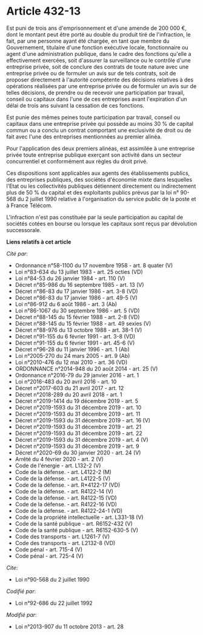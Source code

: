 # Article 432-13

Est puni de            trois ans d'emprisonnement et d'une amende de 200 000 €, dont le montant peut être porté au double du
produit tiré de l'infraction, le fait, par une personne ayant été chargée, en tant que membre du Gouvernement, titulaire
d'une fonction exécutive locale, fonctionnaire ou agent d'une administration publique, dans le cadre des fonctions qu'elle a
effectivement exercées, soit d'assurer la surveillance ou le contrôle d'une entreprise privée, soit de conclure des contrats
de toute nature avec une entreprise privée ou de formuler un avis sur de tels contrats, soit de proposer directement à
l'autorité compétente des décisions relatives à des opérations réalisées par une entreprise privée ou de formuler un avis sur
de telles décisions, de prendre ou de recevoir une participation par travail, conseil ou capitaux dans l'une de ces
entreprises avant l'expiration d'un délai de trois ans suivant la cessation de ces fonctions. 

Est punie des mêmes peines toute participation par travail, conseil ou capitaux dans une entreprise privée qui possède au
moins 30 % de capital commun ou a conclu un contrat comportant une exclusivité de droit ou de fait avec l'une des entreprises
mentionnées au premier alinéa. 

Pour l'application des deux premiers alinéas, est assimilée à une entreprise privée toute entreprise publique exerçant son
activité dans un secteur concurrentiel et conformément aux règles du droit privé. 

Ces dispositions sont applicables aux agents des établissements publics, des entreprises publiques, des sociétés d'économie
mixte dans lesquelles l'Etat ou les collectivités publiques détiennent directement ou indirectement plus de 50 % du capital
et des exploitants publics prévus par la loi n° 90-568 du 2 juillet 1990 relative à l'organisation du service public de la
poste et à France Télécom. 

L'infraction n'est pas constituée par la seule participation au capital de sociétés cotées en bourse ou lorsque les capitaux
sont reçus par dévolution successorale.

**Liens relatifs à cet article**

_Cité par_:

  - Ordonnance n°58-1100 du 17 novembre 1958 - art. 8 quater (V)
  - Loi n°83-634 du 13 juillet 1983 - art. 25 octies (VD)
  - Loi n°84-53 du 26 janvier 1984 - art. 110 (V)
  - Décret n°85-986 du 16 septembre 1985 - art. 13 (V)
  - Décret n°86-83 du 17 janvier 1986 - art. 3-8 (VD)
  - Décret n°86-83 du 17 janvier 1986 - art. 49-5 (V)
  - Loi n°86-912 du 6 août 1986 - art. 3 (Ab)
  - Loi n°86-1067 du 30 septembre 1986 - art. 5 (VD)
  - Décret n°88-145 du 15 février 1988 - art. 2-8 (VD)
  - Décret n°88-145 du 15 février 1988 - art. 49 sexies (V)
  - Décret n°88-976 du 13 octobre 1988 - art. 38-1 (V)
  - Décret n°91-155 du 6 février 1991 - art. 3-8 (VD)
  - Décret n°91-155 du 6 février 1991 - art. 45-6 (V)
  - Décret n°96-28 du 11 janvier 1996 - art. 1 (Ab)
  - Loi n°2005-270 du 24 mars 2005 - art. 9 (Ab)
  - Loi n°2010-476 du 12 mai 2010 - art. 36 (VD)
  - ORDONNANCE n°2014-948 du 20 août 2014 - art. 25 (V)
  - Ordonnance n°2016-79 du 29 janvier 2016 - art. 1
  - Loi n°2016-483 du 20 avril 2016 - art. 10
  - Décret n°2017-603 du 21 avril 2017 - art. 12
  - Décret n°2018-289 du 20 avril 2018 - art. 1
  - Décret n°2019-1414 du 19 décembre 2019 - art. 5
  - Décret n°2019-1593 du 31 décembre 2019 - art. 10
  - Décret n°2019-1593 du 31 décembre 2019 - art. 11
  - Décret n°2019-1593 du 31 décembre 2019 - art. 16 (V)
  - Décret n°2019-1593 du 31 décembre 2019 - art. 21
  - Décret n°2019-1593 du 31 décembre 2019 - art. 22
  - Décret n°2019-1593 du 31 décembre 2019 - art. 4 (V)
  - Décret n°2019-1593 du 31 décembre 2019 - art. 9
  - Décret n°2020-69 du 30 janvier 2020 - art. 24 (V)
  - Arrêté du 4 février 2020 - art. 2 (V)
  - Code de l'énergie - art. L132-2 (V)
  - Code de la défense. - art. L4122-2 (M)
  - Code de la défense. - art. L4122-5 (V)
  - Code de la défense. - art. R*4122-17 (VD)
  - Code de la défense. - art. R4122-14 (V)
  - Code de la défense. - art. R4122-15 (VD)
  - Code de la défense. - art. R4122-16 (VD)
  - Code de la défense. - art. R4122-24-1 (VD)
  - Code de la propriété intellectuelle - art. L331-18 (V)
  - Code de la santé publique - art. R6152-432 (V)
  - Code de la santé publique - art. R6152-630-5 (V)
  - Code des transports - art. L1261-7 (V)
  - Code des transports - art. L2132-8 (VD)
  - Code pénal - art. 715-4 (V)
  - Code pénal - art. 725-4 (V)

_Cite_:

  - Loi n°90-568 du 2 juillet 1990

_Codifié par_:

  - Loi n°92-686 du 22 juillet 1992

_Modifié par_:

  - Loi n°2013-907 du 11 octobre 2013 - art. 28
